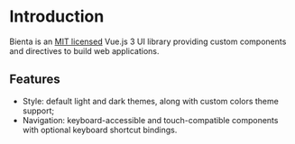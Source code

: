 # Introduction

Bienta is an [MIT licensed][0] Vue.js 3 UI library providing custom components
and directives to build web applications.

## Features

* Style: default light and dark themes, along with custom colors theme support;
* Navigation: keyboard-accessible and touch-compatible components with optional
  keyboard shortcut bindings.

[0]: https://github.com/vbatoufflet/bienta/blob/master/LICENSE
